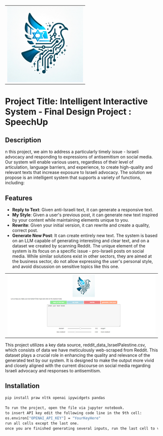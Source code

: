 <table>
  <tr>
    <td>
      <img src="logo.jpg" alt="Alternative text for the image" title="Optional title attribute" width="250"/>
    </td>
  </tr>
</table> 

# Project Title: Intelligent Interactive System - Final Design Project : SpeechUp

## Description

n this project, we aim to address a particularly timely issue - Israeli advocacy and responding to expressions of antisemitism on social media. Our system will enable various users, regardless of their level of articulation, language barriers, and experience, to create high-quality and relevant texts that increase exposure to Israeli advocacy. The solution we propose is an intelligent system that supports a variety of functions, including:

## Features
- **Reply to Text**: Given anti-Israeli text, it can generate a responsive text.
- **My Style**: Given a user's previous post, it can generate new text inspired by your content while maintaining elements unique to you.
- **Rewrite**: Given your initial version, it can rewrite and create a quality, correct post.
- **Generate New Post**: It can create entirely new text.
The system is based on an LLM capable of generating interesting and clear text, and on a dataset we created by scanning Reddit. The unique element of the system is its focus on a specific issue - pro-Israeli posts on social media. While similar solutions exist in other sectors, they are aimed at the business sector, do not allow expressing the user's personal style, and avoid discussion on sensitive topics like this one.

<table>
  <tr>
    <td>
      <img src="system_UI.jpg" alt="Alternative text for the image" title="Optional title attribute" width="1000"/>
    </td>
  </tr>
</table> 

This project utilizes a key data source, reddit_data_IsraelPalestine.csv, which consists of data we have meticulously web-scraped from Reddit. This dataset plays a crucial role in enhancing the quality and relevance of the generated text by our system. It is designed to make the output more vivid and closely aligned with the current discourse on social media regarding Israeli advocacy and responses to antisemitism.

## Installation

```bash
pip install praw nltk openai ipywidgets pandas

To run the project, open the file via jupyter notebook. 
to insert API key edit the following code line in the 9th cell:
os.environ["OPENAI_API_KEY"] = "YourKeyHere"
run all cells except the last one. 
once you are finished generating several inputs, run the last cell to view history. 
